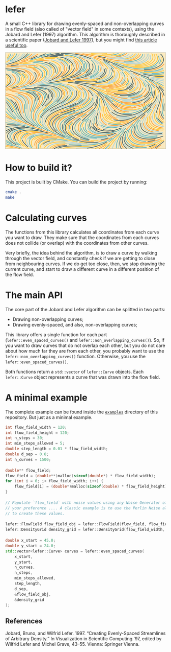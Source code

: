 # lefer

A small C++ library for drawing evenly-spaced and non-overlapping curves in a flow field (also called of "vector field" in some contexts), using the Jobard and Lefer (1997) algorithm.
This algorithm is thoroughly described in a scientific paper ([Jobard and Lefer 1997](#references)), but you might find
[this article useful too](https://pedro-faria.netlify.app/posts/2024/2024-02-19-flow-even/en/index.html).

![](./images/even_curves2.png)


# How to build it?

This project is built by CMake. You can build the project by running:

```bash
cmake .
make
```

# Calculating curves

The functions from this library calculates all coordinates from each curve you want
to draw. They make sure that the coordinates from each curves does not collide (or overlap)
with the coordinates from other curves.

Very briefly, the idea behind the algorithm, is to draw a curve by walking through
the vector field, and constantly check if we are getting to close from neighbouring
curves. If we do get too close, then, we stop drawing the current curve, and
start to draw a different curve in a different position of the flow field.


# The main API

The core part of the Jobard and Lefer algorithm can be splitted in two parts:

- Drawing non-overlapping curves;
- Drawing evenly-spaced, and also, non-overlapping curves;


This library offers a single function for each part (`lefer::even_spaced_curves()` and `lefer::non_overlapping_curves()`).
So, if you want to draw curves that do not overlap each other, but you do not care about
how much far they are from each other, you probably want to use the `lefer::non_overlapping_curves()` function.
Otherwise, you use the `lefer::even_spaced_curves()`.

Both functions return a `std::vector` of `lefer::Curve` objects. Each `lefer::Curve` object represents a curve that
was drawn into the flow field.

# A minimal example

The complete example can be found inside the [`examples`](https://github.com/The-Erebor-Foundry/lefer/tree/main/examples) directory of this repository.
But just as a minimal example.

```cpp
int flow_field_width = 120;
int flow_field_height = 120;
int n_steps = 30;
int min_steps_allowed = 5;
double step_length = 0.01 * flow_field_width;
double d_sep = 0.8;
int n_curves = 1500;

double** flow_field;
flow_field = (double**)malloc(sizeof(double*) * flow_field_width);
for (int i = 0; i< flow_field_width; i++) {
	flow_field[i] = (double*)malloc(sizeof(double) * flow_field_height);
}

// Populate `flow_field` with noise values using any Noise Generator of
// your preference .... A classic example is to use the Perlin Noise algorithm
// to create these values.

lefer::FlowField flow_field_obj = lefer::FlowField(flow_field, flow_field_width);
lefer::DensityGrid density_grid = lefer::DensityGrid(flow_field_width, flow_field_height, d_sep, 2000);
	
double x_start = 45.0;
double y_start = 24.0;
std::vector<lefer::Curve> curves = lefer::even_spaced_curves(
	x_start,
	y_start,
	n_curves,
	n_steps,
	min_steps_allowed,
	step_length,
	d_sep,
	&flow_field_obj,
	&density_grid
);
```


## References

Jobard, Bruno, and Wilfrid Lefer. 1997. “Creating Evenly-Spaced Streamlines of Arbitrary Density.” In Visualization
    in Scientific Computing ’97, edited by Wilfrid Lefer and Michel Grave, 43–55. Vienna: Springer Vienna.
